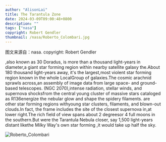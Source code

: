 ```yaml
---
author: "AlisonLai"
title: The Tarantula Zone
date: 2024-03-09T09:00:48+0800
description: ""
tags: ["nasa"]
copyright: Robert Gendler
thumbnail: /nasa/Roberto_Colombari.jpg
---
```

图文来源自：nasa.  copyright: Robert Gendler

  ,also known as 30 Doradus, is more than a thousand light-years in diameter,a giant star forming region within nearby satellite galaxy the.About 180 thousand light-years away, it's the largest,most violent star forming region known in the whole LocalGroup of galaxies.The cosmic arachnid sprawls across,an assembly of image data from large space- and ground-based telescopes. (NGC 2070),intense radiation, stellar winds, and supernova shocksfrom the central young cluster of massive stars cataloged as R136energize the nebular glow and shape the spidery filaments. are other star forming regions withyoung star clusters, filaments, and blown-out clouds.In fact, the frame includes the site of the closest supernova in,at lower right.The rich field of view spans about 2 degreesor 4 full moons in the southern.But were the Tarantula Nebula closer, say 1,500 light-years distant likethe Milky Way's own star forming ,it would take up half the sky.

![Roberto_Colombari](/nasa/Roberto_Colombari.jpg)